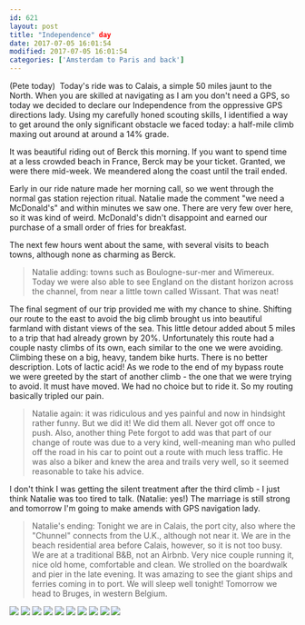 ```yaml
---
id: 621
layout: post
title: "Independence" day
date: 2017-07-05 16:01:54
modified: 2017-07-05 16:01:54
categories: ['Amsterdam to Paris and back']
---
```


(Pete today)  Today's ride was to Calais, a simple 50 miles jaunt to the North. When you are skilled at navigating as I am you don't need a GPS, so today we decided to declare our Independence from the oppressive GPS directions lady. Using my carefully honed scouting skills, I identified a way to get around the only significant obstacle we faced today: a half-mile climb maxing out around at around a 14% grade.

It was beautiful riding out of Berck this morning. If you want to spend time at a less crowded beach in France, Berck may be your ticket. Granted, we were there mid-week. We meandered along the coast until the trail ended.

Early in our ride nature made her morning call, so we went through the normal gas station rejection ritual. Natalie made the comment "we need a McDonald's" and within minutes we saw one. There are very few over here, so it was kind of weird. McDonald's didn't disappoint and earned our purchase of a small order of fries for breakfast.

The next few hours went about the same, with several visits to beach towns, although none as charming as Berck. 

> Natalie adding: towns such as Boulogne-sur-mer and Wimereux. Today we were also able to see England on the distant horizon across the channel, from near a little town called Wissant. That was neat!


The final segment of our trip provided me with my chance to shine. Shifting our route to the east to avoid the big climb brought us into beautiful farmland with distant views of the sea. This little detour added about 5 miles to a trip that had already grown by 20%. Unfortunately this route had a couple nasty climbs of its own, each similar to the one we were avoiding. Climbing these on a big, heavy, tandem bike hurts. There is no better description. Lots of lactic acid! As we rode to the end of my bypass route we were greeted by the start of another climb - the one that we were trying to avoid. It must have moved. We had no choice but to ride it. So my routing basically tripled our pain. 

> Natalie again: it was ridiculous and yes painful and now in hindsight rather funny. But we did it! We did them all. Never got off once to push. Also, another thing Pete forgot to add was that part of our change of route was due to a very kind, well-meaning man who pulled off the road in his car to point out a route with much less traffic. He was also a biker and knew the area and trails very well, so it seemed reasonable to take his advice.


I don't think I was getting the silent treatment after the third climb - I just think Natalie was too tired to talk. (Natalie: yes!) The marriage is still strong and tomorrow I'm going to make amends with GPS navigation lady.

> Natalie's ending: Tonight we are in Calais, the port city, also where the "Chunnel" connects from the U.K., although not near it. We are in the beach residential area before Calais, however, so it is not too busy. We are at a traditional B&B, not an Airbnb. Very nice couple running it, nice old home, comfortable and clean. We strolled on the boardwalk and pier in the late evening. It was amazing to see the giant ships and ferries coming in to port. We will sleep well tonight! Tomorrow we head to Bruges, in western Belgium.


![](https://whitingpt.files.wordpress.com/2017/07/img_20170705_140009087.jpg)
![](https://whitingpt.files.wordpress.com/2017/07/img_20170705_090518305.jpg)
![](https://whitingpt.files.wordpress.com/2017/07/img_20170705_114915419.jpg)
![](https://whitingpt.files.wordpress.com/2017/07/img_20170705_0907232111.jpg)
![](https://whitingpt.files.wordpress.com/2017/07/img_20170705_115228400_hdr.jpg)
![](https://whitingpt.files.wordpress.com/2017/07/img_20170705_094054896.jpg)
![](https://whitingpt.files.wordpress.com/2017/07/img_20170705_150423982.jpg)
![](https://whitingpt.files.wordpress.com/2017/07/img_20170705_210956168_hdr.jpg)
![](https://whitingpt.files.wordpress.com/2017/07/img_20170705_210956168_hdr.jpg)
![](https://whitingpt.files.wordpress.com/2017/07/img_20170705_211359435.jpg)
